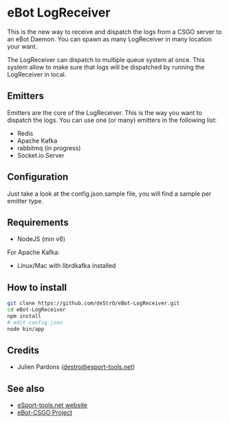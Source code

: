 # eBot LogReceiver

This is the new way to receive and dispatch the logs from a CSGO server to an eBot Daemon. You can spawn as many LogReceiver in many location your want.

The LogReceiver can dispatch to multiple queue system at once. This system allow to make sure that logs will be dispatched by running the LogReceiver in local.

## Emitters

Emitters are the core of the LogReceiver. This is the way you want to dispatch the logs. You can use one (or many) emitters in the following list:

- Redis
- Apache Kafka
- rabbitmq (in progress)
- Socket.io Server

## Configuration

Just take a look at the config.json.sample file, you will find a sample per emitter type.

## Requirements

- NodeJS (min v6)

For Apache Kafka:
- Linux/Mac with librdkafka installed

## How to install

```bash
git clone https://github.com/deStrO/eBot-LogReceiver.git
cd eBot-LogReceiver
npm install
# edit config.json
node bin/app
```

## Credits

* Julien Pardons (destro@esport-tools.net)

## See also
* [eSport-tools.net website](https://www.esport-tools.net/)
* [eBot-CSGO Project](https://github.com/deStrO/eBot-CSGO)
